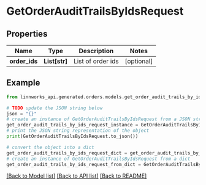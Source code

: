 # GetOrderAuditTrailsByIdsRequest


## Properties

Name | Type | Description | Notes
------------ | ------------- | ------------- | -------------
**order_ids** | **List[str]** | List of order ids | [optional] 

## Example

```python
from linnworks_api.generated.orders.models.get_order_audit_trails_by_ids_request import GetOrderAuditTrailsByIdsRequest

# TODO update the JSON string below
json = "{}"
# create an instance of GetOrderAuditTrailsByIdsRequest from a JSON string
get_order_audit_trails_by_ids_request_instance = GetOrderAuditTrailsByIdsRequest.from_json(json)
# print the JSON string representation of the object
print(GetOrderAuditTrailsByIdsRequest.to_json())

# convert the object into a dict
get_order_audit_trails_by_ids_request_dict = get_order_audit_trails_by_ids_request_instance.to_dict()
# create an instance of GetOrderAuditTrailsByIdsRequest from a dict
get_order_audit_trails_by_ids_request_from_dict = GetOrderAuditTrailsByIdsRequest.from_dict(get_order_audit_trails_by_ids_request_dict)
```
[[Back to Model list]](../README.md#documentation-for-models) [[Back to API list]](../README.md#documentation-for-api-endpoints) [[Back to README]](../README.md)


